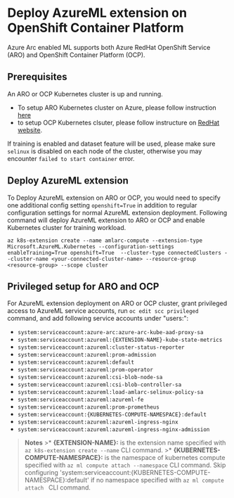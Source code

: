 # Deploy AzureML extension on OpenShift Container Platform

Azure Arc enabled ML supports both Azure RedHat OpenShift Service (ARO) and OpenShift Container Platform (OCP).

## Prerequisites

An ARO or OCP Kubernetes cluster is up and running. 

   * To setup ARO Kubernetes cluster on Azure, please follow instruction [here](https://docs.microsoft.com/azure/openshift/tutorial-create-cluster)
   * to setup OCP Kubernetes clsuter, please follow instructure on [RedHat website](https://docs.openshift.com/container-platform/4.6/installing/installing_platform_agnostic/installing-platform-agnostic.html).

If training is enabled and dataset feature will be used, please make sure `selinux` is disabled on each node of the cluster, otherwise you may encounter `failed to start container` error.

## Deploy AzureML extension

To Deploy AzureML extension on ARO or OCP, you would need to specify one additional config setting ```openshift=True``` in addition to regular configuration settings for normal AzureML extension deployment. Following command will deploy AzureML extension to ARO or OCP and enable Kubernetes cluster for training workload.

   ```azurecli
   az k8s-extension create --name amlarc-compute --extension-type Microsoft.AzureML.Kubernetes --configuration-settings enableTraining=True openshift=True  --cluster-type connectedClusters --cluster-name <your-connected-cluster-name> --resource-group <resource-group> --scope cluster
   ```


## Privileged setup for ARO and OCP

For AzureML extension deployment on ARO or OCP cluster, grant privileged access to AzureML service accounts, run ```oc edit scc privileged``` command, and add following service accounts under "users:":

   * ```system:serviceaccount:azure-arc:azure-arc-kube-aad-proxy-sa```
   * ```system:serviceaccount:azureml:{EXTENSION-NAME}-kube-state-metrics``` 
   * ```system:serviceaccount:azureml:cluster-status-reporter```
   * ```system:serviceaccount:azureml:prom-admission```
   * ```system:serviceaccount:azureml:default```
   * ```system:serviceaccount:azureml:prom-operator```
   * ```system:serviceaccount:azureml:csi-blob-node-sa```
   * ```system:serviceaccount:azureml:csi-blob-controller-sa```
   * ```system:serviceaccount:azureml:load-amlarc-selinux-policy-sa```
   * ```system:serviceaccount:azureml:azureml-fe```
   * ```system:serviceaccount:azureml:prom-prometheus```
   * ```system:serviceaccount:{KUBERNETES-COMPUTE-NAMESPACE}:default```
   * ```system:serviceaccount:azureml:azureml-ingress-nginx```
   * ```system:serviceaccount:azureml:azureml-ingress-nginx-admission```
   > **<span stype="color:yellow">Notes</span>**
      >* **{EXTENSION-NAME}:** is the extension name specified with ```az k8s-extension create --name``` CLI command. 
      >* **{KUBERNETES-COMPUTE-NAMESPACE}:** is the namespace of kubernetes compute specified with ```az ml compute attach --namespace``` CLI command. Skip configuring 'system:serviceaccount:{KUBERNETES-COMPUTE-NAMESPACE}:default' if no namespace specified with ```az ml compute attach ``` CLI command.
